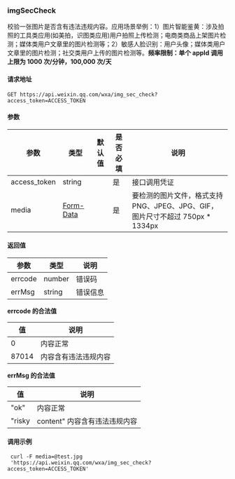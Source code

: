 <!-- https://developers.weixin.qq.com/miniprogram/dev/api/imgSecCheck.html -->

### imgSecCheck

校验一张图片是否含有违法违规内容。应用场景举例：1）图片智能鉴黄：涉及拍照的工具类应用(如美拍，识图类应用)用户拍照上传检测；电商类商品上架图片检测；媒体类用户文章里的图片检测等；2）敏感人脸识别：用户头像；媒体类用户文章里的图片检测；社交类用户上传的图片检测等。**频率限制：单个 appId 调用上限为 1000 次/分钟，100,000 次/天**

#### 请求地址

    GET https://api.weixin.qq.com/wxa/img_sec_check?access_token=ACCESS_TOKEN
    

#### 参数

  参数           |  类型                                                                                 | 默认值 | 是否必填|  说明                                                   
-----------------|---------------------------------------------------------------------------------------|--------|---------|---------------------------------------------------------
  access_token   |  string                                                                               |        |  是     |  接口调用凭证                                           
  media          |  [Form-Data](https://developers.weixin.qq.com/miniprogram/dev/api/imgSecCheck.html)   |        |  是     |要检测的图片文件，格式支持PNG、JPEG、JPG、GIF，图片尺寸不超过 750px * 1334px

#### 返回值

  参数      |  类型     |  说明   
------------|-----------|---------
  errcode   |  number   |  错误码 
  errMsg    |  string   | 错误信息

**errcode 的合法值**

  值      |  说明         
----------|---------------
  0       |  内容正常     
  87014   |内容含有违法违规内容

**errMsg 的合法值**

  值       |  说明                  
-----------|------------------------
  "ok"     |  内容正常              
  "risky   |content" 内容含有违法违规内容

#### 调用示例

     curl -F media=@test.jpg
     'https://api.weixin.qq.com/wxa/img_sec_check?access_token=ACCESS_TOKEN'
